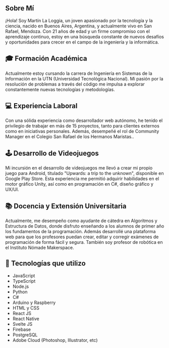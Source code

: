 ## Sobre Mí

¡Hola! Soy Martín La Loggia, un joven apasionado por la tecnología y la ciencia, nacido en Buenos Aires, Argentina, y actualmente vivo en San Rafael, Mendoza. Con 21 años de edad y un firme compromiso con el aprendizaje continuo, estoy en una búsqueda constante de nuevos desafíos y oportunidades para crecer en el campo de la ingeniería y la informática.

## 🎓 Formación Académica
Actualmente estoy cursando la carrera de Ingeniería en Sistemas de la Información en la UTN (Universidad Tecnológica Nacional). Mi pasión por la resolución de problemas a través del código me impulsa a explorar constantemente nuevas tecnologías y metodologías.


## 💻 Experiencia Laboral

Con una sólida experiencia como desarrollador web autónomo, he tenido el privilegio de trabajar en más de 15 proyectos, tanto para clientes externos como en iniciativas personales. Además, desempeñé el rol de Community Manager en el Colegio San Rafael de los Hermanos Maristas..

## 🕹️ Desarrollo de Videojuegos

Mi incursión en el desarrollo de videojuegos me llevó a crear mi propio juego para Android, titulado "Upwards: a trip to the unknown", disponible en Google Play Store. Esta experiencia me permitió adquirir habilidades en el motor gráfico Unity, así como en programación en C#, diseño gráfico y UX/UI.

## 📚 Docencia y Extensión Universitaria

Actualmente, me desempeño como ayudante de cátedra en Algoritmos y Estructura de Datos, donde disfruto enseñando a los alumnos de primer año los fundamentos de la programación. Además desarrollé una plataforma web para que los profesores puedan crear, editar y corregir exámenes de programación de forma fácil y segura.
También soy profesor de robótica en el Instituto Nómade Makerspace.

## 🚀 Tecnologías que utilizo

- JavaScript
- TypeScript
- Node.js
- Python
- C#
- Arduino y Raspberry
- HTML y CSS
- React JS
- React Native
- Svelte JS
- Firebase
- PostgreSQL
- Adobe Cloud (Photoshop, Illustrator, etc)
